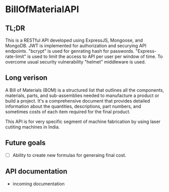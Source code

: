 # BillOfMaterialAPI

## TL;DR
This is a RESTful API developed using ExpressJS, Mongoose, and MongoDB. JWT is implemented for authorization and securying API endpoints. "bcrypt" is used for genrating hash for passwords. 
"Express-rate-limit" is used to limit the access to API per user per window of time. To overcome usual security vulnerability "helmet" middleware is used. 

## Long verison
A Bill of Materials (BOM) is a structured list that outlines all the components, materials, parts, and sub-assemblies needed to manufacture a product or build a project. It's a comprehensive document that provides detailed information about the quantities, descriptions, part numbers, and sometimes costs of each item required for the final product.

This API is for very specific segment of machine fabrication by using laser cutiting machines in India.


## Future goals
- [ ] Ability to create new formulas for generaing final cost.

## API documentation
- incoming documentation
